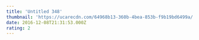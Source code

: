 ```yaml
---
title: 'Untitled 348'
thumbnail: 'https://ucarecdn.com/64968b13-360b-4bea-853b-f9b19bd6499a/'
date: 2016-12-08T21:31:53.000Z
rating: 2
---
```

